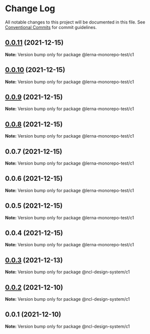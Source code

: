 # Change Log

All notable changes to this project will be documented in this file.
See [Conventional Commits](https://conventionalcommits.org) for commit guidelines.

## [0.0.11](https://github.com/canciolt/lerna-monorepo/compare/@lerna-monorepo-test/c1@0.0.10...@lerna-monorepo-test/c1@0.0.11) (2021-12-15)

**Note:** Version bump only for package @lerna-monorepo-test/c1





## [0.0.10](https://github.com/canciolt/lerna-monorepo/compare/@lerna-monorepo-test/c1@0.0.8...@lerna-monorepo-test/c1@0.0.10) (2021-12-15)

**Note:** Version bump only for package @lerna-monorepo-test/c1





## [0.0.9](https://github.com/canciolt/lerna-monorepo/compare/@lerna-monorepo-test/c1@0.0.8...@lerna-monorepo-test/c1@0.0.9) (2021-12-15)

**Note:** Version bump only for package @lerna-monorepo-test/c1





## [0.0.8](https://github.com/canciolt/lerna-monorepo/compare/@lerna-monorepo-test/c1@0.0.7...@lerna-monorepo-test/c1@0.0.8) (2021-12-15)

**Note:** Version bump only for package @lerna-monorepo-test/c1





## 0.0.7 (2021-12-15)

**Note:** Version bump only for package @lerna-monorepo-test/c1





## 0.0.6 (2021-12-15)

**Note:** Version bump only for package @lerna-monorepo-test/c1





## 0.0.5 (2021-12-15)

**Note:** Version bump only for package @lerna-monorepo-test/c1





## 0.0.4 (2021-12-15)

**Note:** Version bump only for package @lerna-monorepo-test/c1





## [0.0.3](https://github.ncl.com/rromero/ncl-design-system/compare/@ncl-design-system/c1@0.0.2...@ncl-design-system/c1@0.0.3) (2021-12-13)

**Note:** Version bump only for package @ncl-design-system/c1





## [0.0.2](https://github.ncl.com/rromero/ncl-design-system/compare/@ncl-design-system/c1@0.0.1...@ncl-design-system/c1@0.0.2) (2021-12-10)

**Note:** Version bump only for package @ncl-design-system/c1





## 0.0.1 (2021-12-10)

**Note:** Version bump only for package @ncl-design-system/c1
